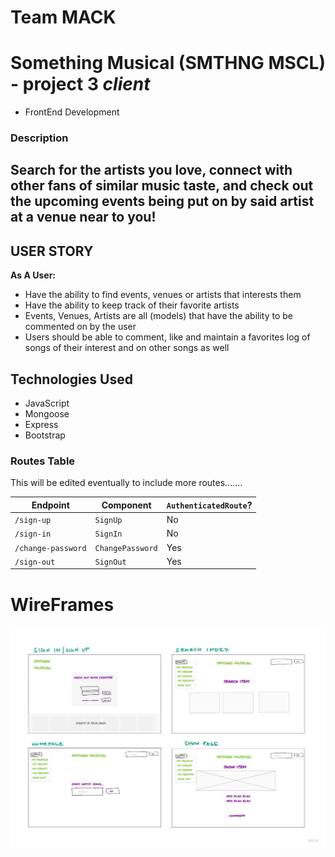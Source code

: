 # Team MACK 

# Something Musical (SMTHNG MSCL) - project 3 *client*
- FrontEnd Development

### Description
Search for the artists you love, connect with other fans of similar music taste, and check out the upcoming events being put on by said artist at a venue near to you!
----------------------------------------------------------------------------


## USER STORY
**As A User:**
- Have the ability to find events, venues or artists that interests them 
- Have the ability to keep track of their favorite artists
- Events, Venues, Artists are all (models) that have the ability to be commented on by the user
- Users should be able to comment, like and maintain a favorites log of songs of their interest and on other songs as well 


## Technologies Used
- JavaScript
- Mongoose
- Express 
- Bootstrap


### Routes Table

This will be edited eventually to include more routes.......

| Endpoint         | Component | `AuthenticatedRoute`? |
|------------------|-------------------|-------|
| `/sign-up`       | `SignUp`    | No |
| `/sign-in`       | `SignIn`    | No |
| `/change-password` | `ChangePassword`  | Yes |
| `/sign-out`        | `SignOut`   | Yes |
 
# WireFrames 
![img](wireframe.jpg)